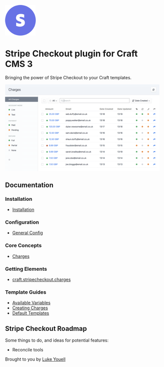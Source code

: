 <img src="src/icon.svg" alt="icon" width="100" height="100">

# Stripe Checkout plugin for Craft CMS 3

Bringing the power of Stripe Checkout to your Craft templates.

<img src="resources/screenshots/charges.png" alt="screenshot">

## Documentation

### Installation

- [Installation](docs/installation.md)

### Configuration

- [General Config](docs/general-config.md)

### Core Concepts

- [Charges](docs/charges.md)

### Getting Elements

- [craft.stripecheckout.charges](docs/craft-stripecheckout-charges.md)

### Template Guides

- [Available Variables](docs/available-variables.md)
- [Creating Charges](docs/creating-charges.md)
- [Default Templates](docs/default-templates.md)

## Stripe Checkout Roadmap

Some things to do, and ideas for potential features:

- Reconcile tools

Brought to you by [Luke Youell](https://github.com/lukeyouell/craft-stripecheckout)
